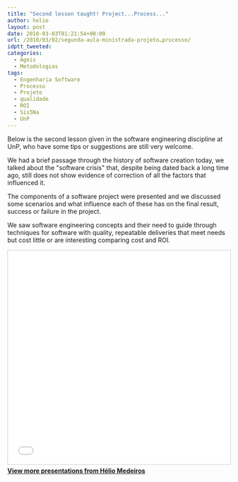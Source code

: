 ```yaml
---
title: "Second lesson taught! Project...Process..."
author: helio
layout: post
date: 2010-03-03T01:21:54+00:00
url: /2010/03/02/segunda-aula-ministrada-projeto…processo/
idptt_tweeted: 
categories:
  - Ageis
  - Metodologias
tags:
  - Engenharia Software
  - Processo
  - Projeto
  - qualidade
  - ROI
  - Sis5Na
  - UnP
---
```


Below is the second lesson given in the software engineering discipline at UnP, who have some tips or suggestions are still very welcome.

We had a brief passage through the history of software creation today, we talked about the "software crisis" that, despite being dated back a long time ago, still does not show evidence of correction of all the factors that influenced it.

The components of a software project were presented and we discussed some scenarios and what influence each of these has on the final result, success or failure in the project.

We saw software engineering concepts and their need to guide through techniques for software with quality, repeatable deliveries that meet needs but cost little or are interesting comparing cost and ROI. <div style="margin-bottom: 20px;">
<iframe src="//www.slideshare.net/slideshow/embed_code/key/3321154"
        width="595"
        height="485"
        frameborder="0"
        marginwidth="0"
        marginheight="0"
        scrolling="no"
        style="border:1px solid #CCC; border-width:1px; margin-bottom:5px; max-width: 100%;"
        allowfullscreen>
</iframe>
<div style="margin-bottom:5px">
    <strong><a href="//www.slideshare.net/heliomedeiros" target="_blank">View more presentations from Hélio Medeiros</a></strong>
</div>
</div>
